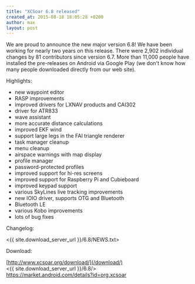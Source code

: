 ```yaml
---
title: "XCSoar 6.8 released"
created_at: 2015-08-18 18:05:28 +0200
author: max
layout: post
---
```


We are proud to announce the new major version 6.8!  We have been
working for nearly two years on this release.  There were 2,902
individual changes by 81 contributors since version 6.7.  More than
11,000 people have installed the pre-releases on Android via Google
Play (we don't know how many people downloaded directly from our web
site).

Highlights:

* new waypoint editor
* RASP improvements
* improved drivers for LXNAV products and CAI302
* driver for ATR833
* wave assistant
* more accurate distance calculations
* improved EKF wind
* support large legs in the FAI triangle renderer
* task manager cleanup
* menu cleanup
* airspace warnings with map display
* profile manager
* password-protected profiles
* improved support for hi-res screens
* improved support for Raspberry Pi and Cubieboard
* improved keypad support
* various SkyLines live tracking improvements
* new IOIO driver, supports OTG and Bluetooth
* Bluetooth LE
* various Kobo improvements
* lots of bug fixes

Changelog:

 <{{ site.download_server_url }}/6.8/NEWS.txt>

Download:

 [http://www.xcsoar.org/download/](/download/)  
 <{{ site.download_server_url }}/6.8/>  
 <https://market.android.com/details?id=org.xcsoar>
